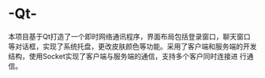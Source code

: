 # -Qt-
本项目基于Qt打造了一个即时网络通讯程序，界面布局包括登录窗口，聊天窗口等对话框，实现了系统托盘，更改皮肤颜色等功能。采用了客户端和服务端的开发结构，使用Socket实现了客户端与服务端的通信，支持多个客户同时连接进 行通信。
